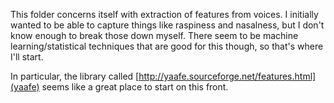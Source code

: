 This folder concerns itself with extraction of features from voices. I initially wanted to be able to capture things like raspiness and nasalness, but I don't know enough to break those down myself. There seem to be machine learning/statistical techniques that are good for this though, so that's where I'll start.

In particular, the library called [http://yaafe.sourceforge.net/features.html](yaafe) seems like a great place to start on this front.
